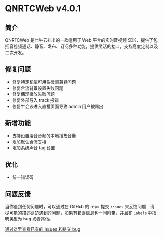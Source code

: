 # QNRTCWeb v4.0.1

## 简介
QNRTCWeb 是七牛云推出的一款适用于 Web 平台的实时音视频 SDK，提供了包括音视频通话、静音、发布、订阅多种功能，提供灵活的接口，支持高度定制以及二次开发。

## 修复问题
- 修复特定机型可用性检测兼容问题
- 修复合流背景设置失败问题
- 修复偶现播放失败问题
- 修复外部导入 track 报错
- 修复牛会议进入直播页面导致 admin 用户被踢出

## 新增功能
- 支持设置混音音频的本地播放音量
- 增加默认合流支持
- 增加系统声音 tag 设置

## 优化
- 统一错误码

## 问题反馈
当你遇到任何问题时，可以通过在 GitHub 的 repo 提交 `issues` 来反馈问题，请尽可能的描述清楚遇到的问题，如果有错误信息也一同附带，并且在 ```Labels``` 中指明类型为 bug 或者其他。

[通过这里查看已有的 issues 和提交 bug](https://github.com/pili-engineering/QNRTC-Web/issues)